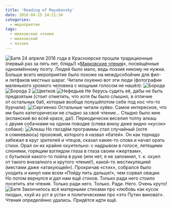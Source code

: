 ```yaml
---
title: 'Reading of Mayakovsky'
date: 2016-04-25 14:21:34
categories:
  - мероприятие
tags:
  - маяковские чтения
  - маяковский
  - поэзия
---
```


![Батя](batya.jpg) 24 апреля 2016 года в&nbsp;Красноярске прошли традиционные (первый раз
за&nbsp;пять лет, блядь!) &laquo;<a href="https://vk.com/mayakkrsk">Маяковские чтения</a>&raquo;,
посвящённые одноимённому поэту. Людей было мало, ведь поэзия никому не&nbsp;нужна. Больше всего
мероприятие было похоже на&nbsp;междусобойчик для фил- и&nbsp;литфаков местных шараг.&nbsp;Читали
охуенно вот эти люди (фотографии маленького хромого человека с&nbsp;мощным голосом не&nbsp;нашёл):
![Борода](boroda.jpg) ![Борода 2](boroda2.jpg) ![Цветков](cvetkov.jpg) ![Нефедьев](nefediev.jpg)
Не&nbsp;берусь судить её, дабы не&nbsp;быть предвзятым (стоит отметить, что хотя&nbsp;бы было
слышно, в&nbsp;отличие от&nbsp;остальных баб, которые вообще полушёпотом себе под нос
<nobr>что-то</nobr> бурчали): ![Сергиенко](sergienko.jpg) Остальные читали хуёво. Самое интересное,
что им&nbsp;было категорически не&nbsp;стыдно за&nbsp;своё чтение&hellip; Стыдно было мне (испанский
во&nbsp;всей красе, да!). Периодически веселил толпу алкаш с&nbsp;двумя собачками на&nbsp;одном
поводке (слева внизу даже видно &laquo;кусок&raquo; собаки): ![Алкаш](alkash.jpg) Но&nbsp;гвоздём
программы стал случайный (хотя я&nbsp;сомневаюсь) прохожий, которого я&nbsp;назвал
&laquo;батей&raquo;. Он&nbsp;как торнадо забежал в&nbsp;круг зрителей и&nbsp;чтецов, сказал
<nobr>какие-то</nobr> слова и&nbsp;начал орать стихи. Орал он&nbsp;их&nbsp;крайне охуительно:
с&nbsp;надрывом в&nbsp;голосе, летящими слюнями, горящим взглядом глаза в&nbsp;глаза своим
&laquo;жертвам&raquo;, с&nbsp;бутылкой <nobr>какого-то</nobr> пойла в&nbsp;руке (или нет,
я&nbsp;не&nbsp;запомнил, <nobr>т. к.</nobr> охуел от&nbsp;такого внезапного и&nbsp;крутого чтения!),
<nobr>какой-то</nobr> жестикуляцией (местами даже &laquo;атакующей&raquo;). Прокричав
&laquo;стих&raquo;, собрался было уходить и&nbsp;кинул нам всем &laquo;Пойду пить дальше!&raquo;,
чем сорвал овации. Но&nbsp;потом вернулся и&nbsp;дал нам ещё стихов. Только ради него стоило
посетить эти чтения. Только ради него. Только. Ради. Него. Очень круто! ![Батя](batya.jpg)
Закончилось всё матерными стихами про &laquo;любовь как кусок пизды&raquo;, &laquo;хуй из&nbsp;уст
в&nbsp;уста&raquo; и&nbsp;политическими про &laquo;это Путин виноват&raquo;. Чтения определённо
удались. Придётся идти ещё.
